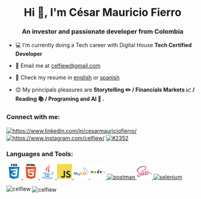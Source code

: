 <h1 align="center">Hi 👋, I'm César Mauricio Fierro</h1>
<h3 align="center">An investor and passionate developer from Colombia</h3>


- :computer: I’m currently doing a Tech career with Digital House **Tech Certified Developer**

- :email: Email me at [celfiew@gmail.com](celfiew@gmail.com)

- :bookmark_tabs: Check my resume in [english](https://drive.google.com/file/d/16iqe4TB_w5pCmSD8TCwVv3CfZGrp1QMn/view) or [spanish](https://drive.google.com/file/d/1ffgEGBPmddvZFvlBrg2bC3X2IRTTh7nY/view)

- :blush: My principals pleasures are **Storytelling :pencil2: / Financials Markets :chart_with_upwards_trend: / Reading :books: 
  / Programing and AI :robot:  .**

<h3 align="left">Connect with me:</h3>
<p align="left">
<a href="https://linkedin.com/in/https://www.linkedin.com/in/cesarmauriciofierro/" target="blank"><img align="center" src="https://raw.githubusercontent.com/rahuldkjain/github-profile-readme-generator/master/src/images/icons/Social/linked-in-alt.svg" alt="https://www.linkedin.com/in/cesarmauriciofierro/" height="30" width="40" /></a>
<a href="https://instagram.com/https://www.instagram.com/celfiew/" target="blank"><img align="center" src="https://raw.githubusercontent.com/rahuldkjain/github-profile-readme-generator/master/src/images/icons/Social/instagram.svg" alt="https://www.instagram.com/celfiew/" height="30" width="40" /></a>
<a href="https://discord.gg/#2352" target="blank"><img align="center" src="https://raw.githubusercontent.com/rahuldkjain/github-profile-readme-generator/master/src/images/icons/Social/discord.svg" alt="#2352" height="30" width="40" /></a>
</p>

<h3 align="left">Languages and Tools:</h3>
<p align="left"> <a href="https://www.w3schools.com/css/" target="_blank" rel="noreferrer"> <img src="https://raw.githubusercontent.com/devicons/devicon/master/icons/css3/css3-original-wordmark.svg" alt="css3" width="40" height="40"/> </a> <a href="https://www.w3.org/html/" target="_blank" rel="noreferrer"> <img src="https://raw.githubusercontent.com/devicons/devicon/master/icons/html5/html5-original-wordmark.svg" alt="html5" width="40" height="40"/> </a> <a href="https://www.java.com" target="_blank" rel="noreferrer"> <img src="https://raw.githubusercontent.com/devicons/devicon/master/icons/java/java-original.svg" alt="java" width="40" height="40"/> </a> <a href="https://developer.mozilla.org/en-US/docs/Web/JavaScript" target="_blank" rel="noreferrer"> <img src="https://raw.githubusercontent.com/devicons/devicon/master/icons/javascript/javascript-original.svg" alt="javascript" width="40" height="40"/> </a> <a href="https://www.mysql.com/" target="_blank" rel="noreferrer"> <img src="https://raw.githubusercontent.com/devicons/devicon/master/icons/mysql/mysql-original-wordmark.svg" alt="mysql" width="40" height="40"/> </a> <a href="https://nodejs.org" target="_blank" rel="noreferrer"> <img src="https://raw.githubusercontent.com/devicons/devicon/master/icons/nodejs/nodejs-original-wordmark.svg" alt="nodejs" width="40" height="40"/> </a> <a href="https://postman.com" target="_blank" rel="noreferrer"> <img src="https://www.vectorlogo.zone/logos/getpostman/getpostman-icon.svg" alt="postman" width="40" height="40"/> </a> <a href="https://sass-lang.com" target="_blank" rel="noreferrer"> <img src="https://raw.githubusercontent.com/devicons/devicon/master/icons/sass/sass-original.svg" alt="sass" width="40" height="40"/> </a> <a href="https://www.selenium.dev" target="_blank" rel="noreferrer"> <img src="https://raw.githubusercontent.com/detain/svg-logos/780f25886640cef088af994181646db2f6b1a3f8/svg/selenium-logo.svg" alt="selenium" width="40" height="40"/> </a> </p>

<p><img align="left" src="https://github-readme-stats.vercel.app/api/top-langs?username=celfiew&show_icons=true&locale=en&layout=compact" alt="celfiew" /></p>

<p>&nbsp;<img align="center" src="https://github-readme-stats.vercel.app/api?username=celfiew&show_icons=true&locale=en" alt="celfiew" /></p>
